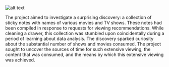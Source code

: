 ![alt text](https://github.com/sheezakhaan/Movie-Data-Analysis/blob/main/image.png)


The project aimed to investigate a surprising discovery: a collection of sticky notes with names of various movies and TV shows. These notes had been compiled in response to requests for viewing recommendations. While cleaning a drawer, this collection was stumbled upon coincidentally during a period of learning about data analysis. The discovery sparked curiosity about the substantial number of shows and movies consumed. The project sought to uncover the sources of time for such extensive viewing, the content that was consumed, and the means by which this extensive viewing was achieved.

